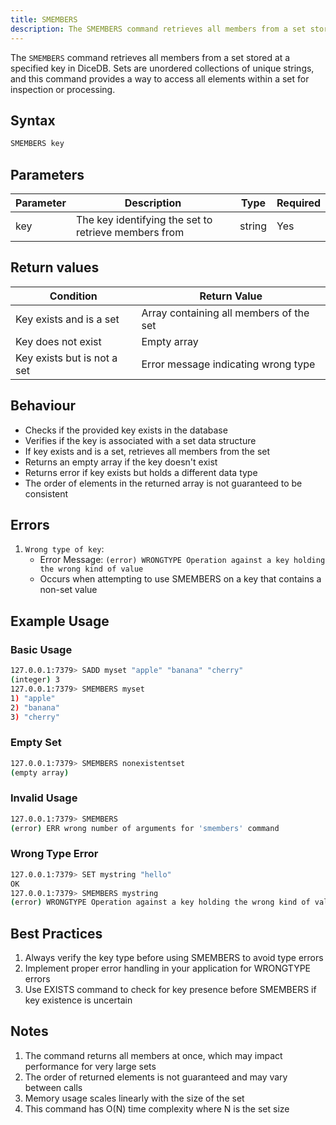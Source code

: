 ```yaml
---
title: SMEMBERS
description: The SMEMBERS command retrieves all members from a set stored at a specified key in DiceDB. Sets are unordered collections of unique strings, and this command provides a way to access all elements within a set for inspection or processing.
---
```


The `SMEMBERS` command retrieves all members from a set stored at a specified key in DiceDB. Sets are unordered collections of unique strings, and this command provides a way to access all elements within a set for inspection or processing.

## Syntax

```bash
SMEMBERS key
```

## Parameters

| Parameter | Description                                          | Type   | Required |
| --------- | ---------------------------------------------------- | ------ | -------- |
| key       | The key identifying the set to retrieve members from | string | Yes      |

## Return values

| Condition                   | Return Value                            |
| --------------------------- | --------------------------------------- |
| Key exists and is a set     | Array containing all members of the set |
| Key does not exist          | Empty array                             |
| Key exists but is not a set | Error message indicating wrong type     |

## Behaviour

- Checks if the provided key exists in the database
- Verifies if the key is associated with a set data structure
- If key exists and is a set, retrieves all members from the set
- Returns an empty array if the key doesn't exist
- Returns error if key exists but holds a different data type
- The order of elements in the returned array is not guaranteed to be consistent

## Errors

1. `Wrong type of key`:
   - Error Message: `(error) WRONGTYPE Operation against a key holding the wrong kind of value`
   - Occurs when attempting to use SMEMBERS on a key that contains a non-set value

## Example Usage

### Basic Usage

```bash
127.0.0.1:7379> SADD myset "apple" "banana" "cherry"
(integer) 3
127.0.0.1:7379> SMEMBERS myset
1) "apple"
2) "banana"
3) "cherry"
```

### Empty Set

```bash
127.0.0.1:7379> SMEMBERS nonexistentset
(empty array)
```

### Invalid Usage

```bash
127.0.0.1:7379> SMEMBERS
(error) ERR wrong number of arguments for 'smembers' command
```

### Wrong Type Error

```bash
127.0.0.1:7379> SET mystring "hello"
OK
127.0.0.1:7379> SMEMBERS mystring
(error) WRONGTYPE Operation against a key holding the wrong kind of value
```

## Best Practices

1. Always verify the key type before using SMEMBERS to avoid type errors
2. Implement proper error handling in your application for WRONGTYPE errors
3. Use EXISTS command to check for key presence before SMEMBERS if key existence is uncertain
   <!--  TODO: uncomment when SSCAN is implemented -->
   <!-- 4. For large sets, consider using SSCAN instead of SMEMBERS to avoid blocking operations -->

## Notes

1. The command returns all members at once, which may impact performance for very large sets
2. The order of returned elements is not guaranteed and may vary between calls
3. Memory usage scales linearly with the size of the set
4. This command has O(N) time complexity where N is the set size
